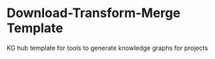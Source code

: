 Download-Transform-Merge Template
================================================
KG hub template for tools to generate knowledge graphs for projects
